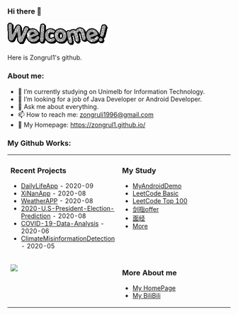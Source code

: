 ### Hi there 👋
<img src="https://github.com/Zongrul1/Zongrul1/blob/master/text.gif"></img>  

Here is Zongrul1's github.

### About me:

- 🔭 I’m currently studying on Unimelb for Information Technology.
- 👯 I’m looking for a job of Java Developer or Android Developer.
- 💬 Ask me about everything.
- 📫 How to reach me: zongruli1996@gmail.com
- 👀 My Homepage: https://zongrul1.github.io/

### My Github Works:
<table>
<tr>
<td valign="top" width="50%">


### Recent Projects

* [DailyLifeApp](https://github.com/Zongrul1/DailyLifeApp) - 2020-09
* [XiNanApp](https://github.com/Zongrul1/xinanApp) - 2020-08
* [WeatherAPP](https://github.com/Zongrul1/WeatherAPP) - 2020-08
* [2020-U.S-President-Election-Prediction](https://github.com/Zongrul1/2020-U.S-President-Election-Prediction-Condition-Visulisation) - 2020-08
* [COVID-19-Data-Analysis](https://github.com/Zongrul1/COVID-19-Data-Analysis) - 2020-06
* [ClimateMisinformationDetection](https://github.com/Zongrul1/ClimateMisinformationDetection) - 2020-05
</td>
<td valign="top" width="50%">

### My Study
* [MyAndroidDemo](https://github.com/Zongrul1/MyAndroidDemo)
* [LeetCode Basic](https://github.com/Zongrul1/Study-Resource/tree/master/LeetCode%20Basic)
* [LeetCode Top 100](https://github.com/Zongrul1/Study-Resource/tree/master/LeetCode%20Top%20100)
* [剑指offer](https://github.com/Zongrul1/Study-Resource/tree/master/%E5%89%91%E6%8C%87offer)
* [面经](https://github.com/Zongrul1/Study-Resource/tree/master/%E9%9D%A2%E7%BB%8F)
* [More](https://github.com/Zongrul1/Study-Resource)
</td>
</tr>
<tr>
<td valign="top" width="50%">

![](https://www.somagnews.com/wp-content/uploads/2020/04/75-e1586981465263.png)

</td>
<td valign="top" width="50%">

### More About me
* [My HomePage](https://zongrul1.github.io/)
* [My BiliBili](https://space.bilibili.com/6420290)
</td>
</tr>
</table>

